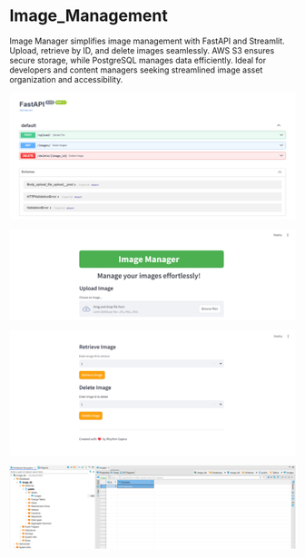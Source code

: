 # Image_Management
Image Manager simplifies image management with FastAPI and Streamlit. Upload, retrieve by ID, and delete images seamlessly. AWS S3 ensures secure storage, while PostgreSQL manages data efficiently. Ideal for developers and content managers seeking streamlined image asset organization and accessibility.

![image-1](screenshots/ss1.png)

![image-2](screenshots/ss2.png)

![image-3](screenshots/ss3.png)

![image-4](screenshots/ss4.png)